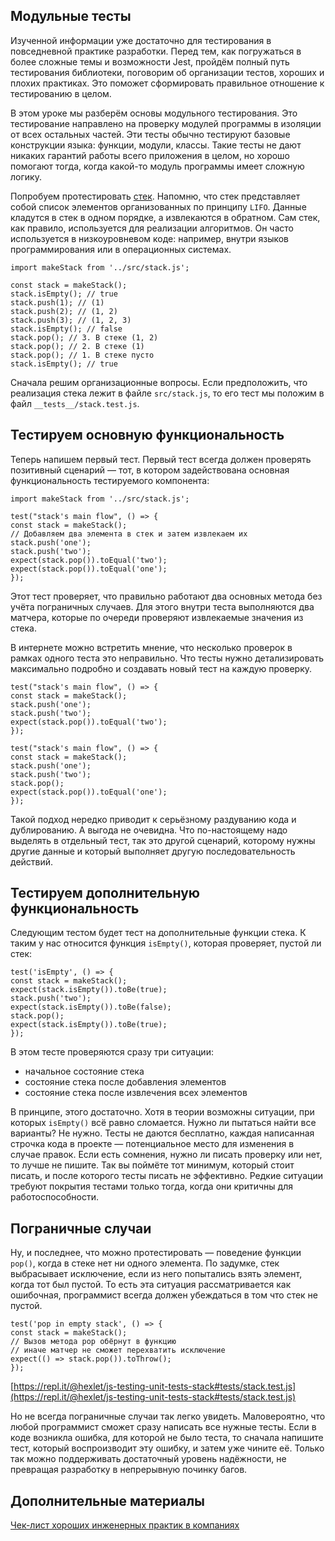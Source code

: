 ## Модульные тесты
Изученной информации уже достаточно для тестирования в повседневной практике разработки. Перед тем, как погружаться в более сложные темы и возможности Jest, пройдём полный путь тестирования библиотеки, поговорим об организации тестов, хороших и плохих практиках. Это поможет сформировать правильное отношение к тестированию в целом.

В этом уроке мы разберём основы модульного тестирования. Это тестирование направлено на проверку модулей программы в изоляции от всех остальных частей. Эти тесты обычно тестируют базовые конструкции языка: функции, модули, классы. Такие тесты не дают никаких гарантий работы всего приложения в целом, но хорошо помогают тогда, когда какой-то модуль программы имеет сложную логику.

Попробуем протестировать [стек](https://ru.wikipedia.org/wiki/%D0%A1%D1%82%D0%B5%D0%BA). Напомню, что стек представляет собой список элементов организованных по принципу `LIFO`. Данные кладутся в стек в одном порядке, а извлекаются в обратном. Сам стек, как правило, используется для реализации алгоритмов. Он часто используется в низкоуровневом коде: например, внутри языков программирования или в операционных системах.
```
import makeStack from '../src/stack.js';

const stack = makeStack();
stack.isEmpty(); // true
stack.push(1); // (1)
stack.push(2); // (1, 2)
stack.push(3); // (1, 2, 3)
stack.isEmpty(); // false
stack.pop(); // 3. В стеке (1, 2)
stack.pop(); // 2. В стеке (1)
stack.pop(); // 1. В стеке пусто
stack.isEmpty(); // true
```
Сначала решим организационные вопросы. Если предположить, что реализация стека лежит в файле `src/stack.js`, то его тест мы положим в файл `__tests__/stack.test.js`.

## Тестируем основную функциональность
Теперь напишем первый тест. Первый тест всегда должен проверять позитивный сценарий — тот, в котором задействована основная функциональность тестируемого компонента:
```
import makeStack from '../src/stack.js';

test("stack's main flow", () => {
const stack = makeStack();
// Добавляем два элемента в стек и затем извлекаем их
stack.push('one');
stack.push('two');
expect(stack.pop()).toEqual('two');
expect(stack.pop()).toEqual('one');
});
```
Этот тест проверяет, что правильно работают два основных метода без учёта пограничных случаев. Для этого внутри теста выполняются два матчера, которые по очереди проверяют извлекаемые значения из стека.

В интернете можно встретить мнение, что несколько проверок в рамках одного теста это неправильно. Что тесты нужно детализировать максимально подробно и создавать новый тест на каждую проверку.
```
test("stack's main flow", () => {
const stack = makeStack();
stack.push('one');
stack.push('two');
expect(stack.pop()).toEqual('two');
});

test("stack's main flow", () => {
const stack = makeStack();
stack.push('one');
stack.push('two');
stack.pop();
expect(stack.pop()).toEqual('one');
});
```
Такой подход нередко приводит к серьёзному раздуванию кода и дублированию. А выгода не очевидна. Что по-настоящему надо выделять в отдельный тест, так это другой сценарий, которому нужны другие данные и который выполняет другую последовательность действий.

## Тестируем дополнительную функциональность
Следующим тестом будет тест на дополнительные функции стека. К таким у нас относится функция `isEmpty()`, которая проверяет, пустой ли стек:
```
test('isEmpty', () => {
const stack = makeStack();
expect(stack.isEmpty()).toBe(true);
stack.push('two');
expect(stack.isEmpty()).toBe(false);
stack.pop();
expect(stack.isEmpty()).toBe(true);
});
```
В этом тесте проверяются сразу три ситуации:
- начальное состояние стека
- состояние стека после добавления элементов
- состояние стека после извлечения всех элементов

В принципе, этого достаточно. Хотя в теории возможны ситуации, при которых `isEmpty()` всё равно сломается. Нужно ли пытаться найти все варианты? Не нужно. Тесты не даются бесплатно, каждая написанная строчка кода в проекте — потенциальное место для изменения в случае правок. Если есть сомнения, нужно ли писать проверку или нет, то лучше не пишите. Так вы поймёте тот минимум, который стоит писать, и после которого тесты писать не эффективно. Редкие ситуации требуют покрытия тестами только тогда, когда они критичны для работоспособности.

## Пограничные случаи
Ну, и последнее, что можно протестировать — поведение функции `pop()`, когда в стеке нет ни одного элемента. По задумке, стек выбрасывает исключение, если из него попытались взять элемент, когда тот был пустой. То есть эта ситуация рассматривается как ошибочная, программист всегда должен убеждаться в том что стек не пустой.
```
test('pop in empty stack', () => {
const stack = makeStack();
// Вызов метода pop обёрнут в функцию
// иначе матчер не сможет перехватить исключение
expect(() => stack.pop()).toThrow();
});
```
[https://repl.it/@hexlet/js-testing-unit-tests-stack#tests/stack.test.js](https://repl.it/@hexlet/js-testing-unit-tests-stack#tests/stack.test.js)

Но не всегда пограничные случаи так легко увидеть. Маловероятно, что любой программист сможет сразу написать все нужные тесты. Если в коде возникла ошибка, для которой не было теста, то сначала напишите тест, который воспроизводит эту ошибку, и затем уже чините её. Только так можно поддерживать достаточный уровень надёжности, не превращая разработку в непрерывную починку багов.

## Дополнительные материалы
[Чек-лист хороших инженерных практик в компаниях](https://guides.hexlet.io/ru/check-list-of-engineering-practice/)